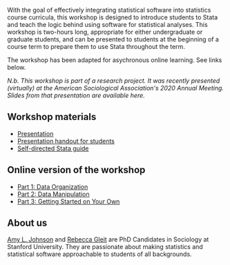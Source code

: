 With the goal of effectively integrating statistical software into statistics course curricula, this workshop is designed to introduce students to Stata and teach the logic behind using software for statistical analyses. This workshop is two-hours long, appropriate for either undergraduate or graduate students, and can be presented to students at the beginning of a course term to prepare them to use Stata throughout the term. 

The workshop has been adapted for asychronous online learning. See links below. 

*N.b. This workshop is part of a research project. It was recently presented (virtually) at the American Sociological Association's 2020 Annual Meeting. Slides from that presentation are available here.*

## Workshop materials
- [Presentation](Presentation.pdf)
- [Presentation handout for students](PresentationHandout.pdf)
- [Self-directed Stata guide](StataWorkshop_Self-directedhandout(public).pdf)

## Online version of the workshop
- [Part 1: Data Organization](https://youtu.be/1XMQgG7GFlY)
- [Part 2: Data Manipulation](https://youtu.be/qp1lxelpCik)
- [Part 3: Getting Started on Your Own](https://youtu.be/LpF0OkuhdiI)

## About us
[Amy L. Johnson](https://sites.google.com/stanford.edu/amyljohnson/home) and [Rebecca Gleit](https://sociology.stanford.edu/people/rebecca-gleit) are PhD Candidates in Sociology at Stanford University. They are passionate about making statistics and statistical software approachable to students of all backgrounds.
